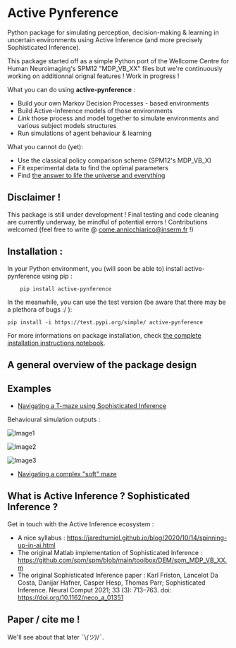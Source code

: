 # Active Pynference
Python package for simulating perception, decision-making & learning in uncertain environments using Active Inference (and more precisely Sophisticated Inference).

This package started off as a simple Python port of the Wellcome Centre for Human Neuroimaging's SPM12 "MDP_VB_XX" files but we're continuously working on additionnal orignal features ! Work in progress !

What you can do using <b>active-pynference</b> :
- Build your own Markov Decision Processes - based environments
- Build Active-Inference models of those environments
- <i>Link</i> those process and model together to simulate environments and various subject models structures
- Run simulations of agent behaviour & learning

What you cannot do (yet):
- Use the classical policy comparison scheme (SPM12's MDP_VB_X)
- Fit experimental data to find the optimal parameters
- Find [the answer to life the universe and everything](https://en.wikipedia.org/wiki/42_(number))


## Disclaimer !

This package is still under development ! Final testing and code cleaning are currently underway, be mindful of potential errors ! Contributions welcomed (feel free to write @ <come.annicchiarico@inserm.fr> !)

## Installation : 

In your Python environment, you (will soon be able to) install active-pynference using pip :
```
    pip install active-pynference
```

In the meanwhile, you can use the test version (be aware that there may be a plethora of bugs :/ ): 

```
pip install -i https://test.pypi.org/simple/ active-pynference
```

For more informations on package installation, check [the complete installation instructions notebook](demos/installation_instructions.ipynb).

## A general overview of the package design

## Examples 

- [Navigating a T-maze using Sophisticated Inference](demos/T-maze_demo.ipynb)

Behavioural simulation outputs : 

![Image1](./resources/tmaze/renders/render_good_clue_2.gif)

![Image2](./resources/tmaze/renders/render_good_clue_cheese_stabilizes_at_10.gif)

![Image3](./resources/tmaze/renders/render_bad_clue_random_env.gif)

- [Navigating a complex "soft" maze](demos/mazeX_demo.ipynb)

## What is Active Inference ? Sophisticated Inference ?

Get in touch with the Active Inference ecosystem : 
- A nice syllabus : https://jaredtumiel.github.io/blog/2020/10/14/spinning-up-in-ai.html
- The original Matlab implementation of Sophisticated Inference : https://github.com/spm/spm/blob/main/toolbox/DEM/spm_MDP_VB_XX.m
- The original Sophisticated Inference paper : Karl Friston, Lancelot Da Costa, Danijar Hafner, Casper Hesp, Thomas Parr; Sophisticated Inference. Neural Comput 2021; 33 (3): 713–763. doi: https://doi.org/10.1162/neco_a_01351

## Paper / cite me !

We'll see about that later 	¯\\_(ツ)_/¯.